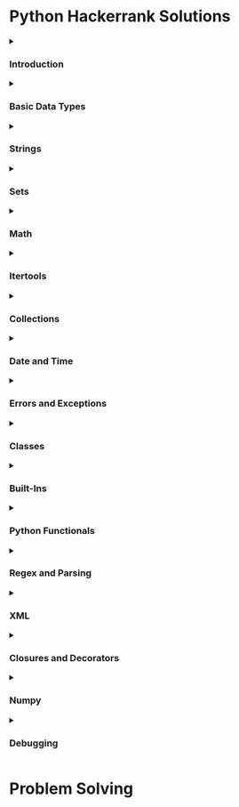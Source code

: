 # Python Hackerrank Solutions

<details><summary><h3>Introduction</h3></summary>
    
- [x] [Say "Hello, World!" With Python](https://github.com/Kevin-Lago/python-hackerrank-solutions/tree/main/src/introduction/say_hello_world_in_python)
- [x] [Python If-Else](https://github.com/Kevin-Lago/python-hackerrank-solutions/tree/main/src/introduction/python_if_else)
- [x] [Arithmetic Operators](https://github.com/Kevin-Lago/python-hackerrank-solutions/tree/main/src/introduction/arithmetic_operators)
- [x] [Python: Division](https://github.com/Kevin-Lago/python-hackerrank-solutions/tree/main/src/introduction/python_division)
- [x] [Loops](https://github.com/Kevin-Lago/python-hackerrank-solutions/tree/main/src/introduction/loops)
- [x] [Write a Function](https://github.com/Kevin-Lago/python-hackerrank-solutions/tree/main/src/introduction/write_a_function)
- [x] [Print Function](https://github.com/Kevin-Lago/python-hackerrank-solutions/tree/main/src/introduction/print_function)
</details>

<details><summary><h3>Basic Data Types</h3></summary>

- [x] [List Comprehensions](https://github.com/Kevin-Lago/python-hackerrank-solutions/tree/main/src/basic_data_types/list_comprehesions)
- [x] [Find the Runner-Up Score!](https://github.com/Kevin-Lago/python-hackerrank-solutions/tree/main/src/basic_data_types/find_the_runner_up_score)
- [x] [Nested Lists](https://github.com/Kevin-Lago/python-hackerrank-solutions/tree/main/src/basic_data_types/nested_lists)
- [x] [Finding the Percentage](https://github.com/Kevin-Lago/python-hackerrank-solutions/tree/main/src/basic_data_types/finding_the_percentage)
- [x] [Lists](https://github.com/Kevin-Lago/python-hackerrank-solutions/tree/main/src/basic_data_types/lists)
- [x] [Tuples](https://github.com/Kevin-Lago/python-hackerrank-solutions/tree/main/src/basic_data_types/tuples)
</details>

<details><summary><h3>Strings</h3></summary>

- [x] [sWAP cASE](https://github.com/Kevin-Lago/python-hackerrank-solutions/tree/main/src/strings/swap_case)
- [x] [String Split and Join](https://github.com/Kevin-Lago/python-hackerrank-solutions/tree/main/src/strings/string_split_and_join)
- [x] [What's Your Name](https://github.com/Kevin-Lago/python-hackerrank-solutions/tree/main/src/strings/whats_your_name)
- [x] [Mutations](https://github.com/Kevin-Lago/python-hackerrank-solutions/tree/main/src/strings/mutations)
- [x] [Find a String](https://github.com/Kevin-Lago/python-hackerrank-solutions/tree/main/src/strings/find_a_string)
- [x] [String Validators](https://github.com/Kevin-Lago/python-hackerrank-solutions/tree/main/src/strings/string_validators)
- [x] [Text Alignment](https://github.com/Kevin-Lago/python-hackerrank-solutions/tree/main/src/strings/text_alignment)
- [x] [Text Wrap](https://github.com/Kevin-Lago/python-hackerrank-solutions/tree/main/src/strings/text_wrap)
- [ ] [Designer Door Mat](https://github.com/Kevin-Lago/python-hackerrank-solutions/tree/main/src/strings/designer_door_mat)
- [ ] [Alphabet Rangoli](https://github.com/Kevin-Lago/python-hackerrank-solutions/tree/main/src/strings/alphabet_rangoli)
- [x] [Capitalize!](https://github.com/Kevin-Lago/python-hackerrank-solutions/tree/main/src/strings/capitalize)
- [x] [String Formatting](https://github.com/Kevin-Lago/python-hackerrank-solutions/tree/main/src/strings/string_formatting)
- [x] [The Minion Game](https://github.com/Kevin-Lago/python-hackerrank-solutions/tree/main/src/strings/the_minion_game)
- [ ] [Merge The Tools!](https://github.com/Kevin-Lago/python-hackerrank-solutions/tree/main/src/strings/merge_the_tools)
</details>

<details><summary><h3>Sets</h3></summary>

- [x] [Introduction to Sets](https://github.com/Kevin-Lago/python-hackerrank-solutions/tree/main/src/sets/introduction_to_sets)
- [x] [No Idea!](https://github.com/Kevin-Lago/python-hackerrank-solutions/tree/main/src/sets/no_idea)
- [x] [Symmetric Difference](https://github.com/Kevin-Lago/python-hackerrank-solutions/tree/main/src/sets/symmetric_difference)
- [x] [Set .add()](https://github.com/Kevin-Lago/python-hackerrank-solutions/tree/main/src/sets/set_add)
- [x] [Set .discard(), .remove() & .pop()](https://github.com/Kevin-Lago/python-hackerrank-solutions/tree/main/src/sets/set_discard_remove_and_pop)
- [x] [Set .union() Operation](https://github.com/Kevin-Lago/python-hackerrank-solutions/tree/main/src/sets/set_union_operation)
- [x] [Set .intersection() Operation](https://github.com/Kevin-Lago/python-hackerrank-solutions/tree/main/src/sets/set_intersection_operation)
- [x] [Set .difference() Operation](https://github.com/Kevin-Lago/python-hackerrank-solutions/tree/main/src/sets/set_difference_operation)
- [x] [Set .symmetric_difference() Operation](https://github.com/Kevin-Lago/python-hackerrank-solutions/tree/main/src/sets/set_symmetric_difference_operation)
- [x] [Set Mutations](https://github.com/Kevin-Lago/python-hackerrank-solutions/tree/main/src/sets/set_mutations)
- [x] [The Captain's Room](https://github.com/Kevin-Lago/python-hackerrank-solutions/tree/main/src/sets/the_captains_room)
- [x] [Check Subset](https://github.com/Kevin-Lago/python-hackerrank-solutions/tree/main/src/sets/check_subset)
- [x] [Check Strict Superset](https://github.com/Kevin-Lago/python-hackerrank-solutions/tree/main/src/sets/check_strict_superset)
</details>

<details><summary><h3>Math</h3></summary>

- [ ] [Polar Coordinates](https://github.com/Kevin-Lago/python-hackerrank-solutions/tree/main/src/math/polar_coordinates)
- [ ] [Find Angle MBC](https://github.com/Kevin-Lago/python-hackerrank-solutions/tree/main/src/math/find_angle_mbc)
- [ ] [Triangle Quest 2](https://github.com/Kevin-Lago/python-hackerrank-solutions/tree/main/src/math/triangle_quest_2)
- [ ] [Mod Divmod](https://github.com/Kevin-Lago/python-hackerrank-solutions/tree/main/src/math/mod_divmod)
- [ ] [Power - Mod Power](https://github.com/Kevin-Lago/python-hackerrank-solutions/tree/main/src/math/power_mod_power)
- [ ] [Integers Come In All Sizes](https://github.com/Kevin-Lago/python-hackerrank-solutions/tree/main/src/math/integers_come_in_all_sizes)
</details>

<details><summary><h3>Itertools</h3></summary>

- [x] [itertools.product()](https://github.com/Kevin-Lago/python-hackerrank-solutions/tree/main/src/itertools/itertools_product)
- [x] [itertools.permutations()](https://github.com/Kevin-Lago/python-hackerrank-solutions/tree/main/src/itertools/itertools_permutations)
- [x] [itertools.combinations()](https://github.com/Kevin-Lago/python-hackerrank-solutions/tree/main/src/itertools/itertools_combinations)
- [x] [itertools.combinations_with_replacement()](https://github.com/Kevin-Lago/python-hackerrank-solutions/tree/main/src/itertools/itertools_combinations_with_replacements)
- [x] [Compress the String!](https://github.com/Kevin-Lago/python-hackerrank-solutions/tree/main/src/itertools/compress_the_string)
- [ ] [Iterables and Iterators](https://github.com/Kevin-Lago/python-hackerrank-solutions/tree/main/src/itertools/iterables_and_iterators)
- [ ] [Maximize It!](https://github.com/Kevin-Lago/python-hackerrank-solutions/tree/main/src/itertools/maximize_it)
</details>

<details><summary><h3>Collections</h3></summary>

- [x] [collections.Counter()](https://github.com/Kevin-Lago/python-hackerrank-solutions/tree/main/src/collections/collections_counter)
- [x] [DefaultDict Tutorial](https://github.com/Kevin-Lago/python-hackerrank-solutions/tree/main/src/collections/defaultdict_tutorial)
- [x] [Collections.namedtuple()](https://github.com/Kevin-Lago/python-hackerrank-solutions/tree/main/src/collections/collections_namedtuple)
- [ ] [Collections.OrderedDict()](https://github.com/Kevin-Lago/python-hackerrank-solutions/tree/main/src/collections/collections_ordereddict)
- [ ] [Word Order](https://github.com/Kevin-Lago/python-hackerrank-solutions/tree/main/src/collections/word_order)
- [ ] [Collections.deque()](https://github.com/Kevin-Lago/python-hackerrank-solutions/tree/main/src/collections/collections_deque)
- [ ] [Company Logo](https://github.com/Kevin-Lago/python-hackerrank-solutions/tree/main/src/collections/company_logo)
- [ ] [Piling Up!](https://github.com/Kevin-Lago/python-hackerrank-solutions/tree/main/src/collections/piling_up)
</details>

<details><summary><h3>Date and Time</h3></summary>

- [x] [Calendar Module](https://github.com/Kevin-Lago/python-hackerrank-solutions/tree/main/src/date_and_time/calendar_module)
- [x] [Time Delta](https://github.com/Kevin-Lago/python-hackerrank-solutions/tree/main/src/date_and_time/time_delta)
</details>

<details><summary><h3>Errors and Exceptions</h3></summary>

- [x] [Exceptions](https://github.com/Kevin-Lago/python-hackerrank-solutions/tree/main/src/errors_and_exceptions/exceptions)
- [x] [Incorrect Regex](https://github.com/Kevin-Lago/python-hackerrank-solutions/tree/main/src/errors_and_exceptions/incorrect_regex)
</details>

<details><summary><h3>Classes</h3></summary>

- [ ] [Classes: Dealing With Complex Numbers](https://github.com/Kevin-Lago/python-hackerrank-solutions/tree/main/src/classes/classes_dealing_with_complex_numbers)
- [ ] [Class 2 - Find the Torsional Angle](https://github.com/Kevin-Lago/python-hackerrank-solutions/tree/main/src/classes/class_2_find_the_torsional_angle)
</details>

<details><summary><h3>Built-Ins</h3></summary>

- [x] [Zipped!](https://github.com/Kevin-Lago/python-hackerrank-solutions/tree/main/src/built_ins/zipped)
- [x] [Input()](https://github.com/Kevin-Lago/python-hackerrank-solutions/tree/main/src/built_ins/input)
- [x] [Python Evaluation](https://github.com/Kevin-Lago/python-hackerrank-solutions/tree/main/src/built_ins/python_evaluation)
- [x] [Athlete Sort](https://github.com/Kevin-Lago/python-hackerrank-solutions/tree/main/src/built_ins/athlete_sort)
- [ ] [Any or All](https://github.com/Kevin-Lago/python-hackerrank-solutions/tree/main/src/built_ins/any_or_all)
- [ ] [ginortS](https://github.com/Kevin-Lago/python-hackerrank-solutions/tree/main/src/built_ins/ginorts)
</details>

<details><summary><h3>Python Functionals</h3></summary>

- [ ] [Map and Lambda Function](https://github.com/Kevin-Lago/python-hackerrank-solutions/tree/main/src/python_functionals/map_and_lambda_function)
- [ ] [Validating Email Addresses With a Filter](https://github.com/Kevin-Lago/python-hackerrank-solutions/tree/main/src/python_functionals/validating_email_addresses_with_a_filter)
- [ ] [Reduce Function](https://github.com/Kevin-Lago/python-hackerrank-solutions/tree/main/src/python_functionals/reduce_function)
</details>

<details><summary><h3>Regex and Parsing</h3></summary>

- [ ] [Detect Floating Point Number](https://github.com/Kevin-Lago/python-hackerrank-solutions/tree/main/src/regex_and_parsing/detect_floating_point_number)
- [ ] [Re.split()](https://github.com/Kevin-Lago/python-hackerrank-solutions/tree/main/src/regex_and_parsing/re_split)
- [ ] [Group(), Groups() & GroupDict()](https://github.com/Kevin-Lago/python-hackerrank-solutions/tree/main/src/regex_and_parsing/group_groups_and_groupdict)
- [ ] [Re.findall() & Re.finditer()](https://github.com/Kevin-Lago/python-hackerrank-solutions/tree/main/src/regex_and_parsing/re_findall_and_re_finditer)
- [ ] [Re.start() & Re.end()](https://github.com/Kevin-Lago/python-hackerrank-solutions/tree/main/src/regex_and_parsing/re_start_and_re_end)
- [ ] [Regex Substitution](https://github.com/Kevin-Lago/python-hackerrank-solutions/tree/main/src/regex_and_parsing/regex_substitution)
- [ ] [Validating Roman Numerals](https://github.com/Kevin-Lago/python-hackerrank-solutions/tree/main/src/regex_and_parsing/validating_roman_numerals)
- [ ] [Validating phone numbers](https://github.com/Kevin-Lago/python-hackerrank-solutions/tree/main/src/regex_and_parsing/validating_phone_numbers)
- [ ] [Validating and Parsing Email Addresses](https://github.com/Kevin-Lago/python-hackerrank-solutions/tree/main/src/regex_and_parsing/validating_and_parsing_email_addresses)
- [ ] [Hex Color Code](https://github.com/Kevin-Lago/python-hackerrank-solutions/tree/main/src/regex_and_parsing/hex_color_code)
- [ ] [HTML Parser - Part 1](https://github.com/Kevin-Lago/python-hackerrank-solutions/tree/main/src/regex_and_parsing/html_parser_part_1)
- [ ] [HTML Parser - Part 2](https://github.com/Kevin-Lago/python-hackerrank-solutions/tree/main/src/regex_and_parsing/html_parser_part_2)
- [ ] [Detect HTML Tags, Attributes and Attribute Values](https://github.com/Kevin-Lago/python-hackerrank-solutions/tree/main/src/regex_and_parsing/detect_html_tags_attributes_and_attribute_values)
- [ ] [Validating UID](https://github.com/Kevin-Lago/python-hackerrank-solutions/tree/main/src/regex_and_parsing/validating_uid)
- [ ] [Validating Credit Card Numbers](https://github.com/Kevin-Lago/python-hackerrank-solutions/tree/main/src/regex_and_parsing/validating_credit_card_numbers)
- [ ] [Validating Postal Codes](https://github.com/Kevin-Lago/python-hackerrank-solutions/tree/main/src/regex_and_parsing/validating_postal_codes)
- [ ] [Matrix Script](https://github.com/Kevin-Lago/python-hackerrank-solutions/tree/main/src/regex_and_parsing/matrix_script)
</details>

<details><summary><h3>XML</h3></summary>

- [ ] [XML 1 - Find the Score](https://github.com/Kevin-Lago/python-hackerrank-solutions/tree/main/src/xml/xml_1_find_the_score)
- [ ] [XML2 - Find the Maximum Depth](https://github.com/Kevin-Lago/python-hackerrank-solutions/tree/main/src/xml/xml2_find_the_maximum_depth)
</details>

<details><summary><h3>Closures and Decorators</h3></summary>

- [ ] [Standardize Mobile Number Using Decorators](https://github.com/Kevin-Lago/python-hackerrank-solutions/tree/main/src/closures_and_decorators)
- [ ] [Decorators 2 - Name Directory](https://github.com/Kevin-Lago/python-hackerrank-solutions/tree/main/src/closures_and_decorators)
</details>

<details><summary><h3>Numpy</h3></summary>

- [x] [Arrays](https://github.com/Kevin-Lago/python-hackerrank-solutions/tree/main/src/numpy/arrays)
- [x] [Shape and Reshape](https://github.com/Kevin-Lago/python-hackerrank-solutions/tree/main/src/numpy/shape_and_reshape)
- [x] [Transpose and Flatten](https://github.com/Kevin-Lago/python-hackerrank-solutions/tree/main/src/numpy/transpose_and_flatten)
- [x] [Concatenate](https://github.com/Kevin-Lago/python-hackerrank-solutions/tree/main/src/numpy/concatenate)
- [x] [Zeroes and Ones](https://github.com/Kevin-Lago/python-hackerrank-solutions/tree/main/src/numpy/zeros_and_ones)
- [x] [Eye and Identity](https://github.com/Kevin-Lago/python-hackerrank-solutions/tree/main/src/numpy/eye_and_identity)
- [x] [Array Mathematics](https://github.com/Kevin-Lago/python-hackerrank-solutions/tree/main/src/numpy/array_mathematics)
- [x] [Floor, Ceil and Rint](https://github.com/Kevin-Lago/python-hackerrank-solutions/tree/main/src/numpy/floor_ceil_and_rint)
- [x] [Sum and Prod](https://github.com/Kevin-Lago/python-hackerrank-solutions/tree/main/src/numpy/sum_and_prod)
- [x] [Min and Max](https://github.com/Kevin-Lago/python-hackerrank-solutions/tree/main/src/numpy/min_and_max)
- [x] [Mean, Var, and Std](https://github.com/Kevin-Lago/python-hackerrank-solutions/tree/main/src/numpy/mean_var_and_std)
- [x] [Dot and Cross](https://github.com/Kevin-Lago/python-hackerrank-solutions/tree/main/src/numpy/dot_and_cross)
- [x] [Inner and Outer](https://github.com/Kevin-Lago/python-hackerrank-solutions/tree/main/src/numpy/inner_and_outer)
- [x] [Polynomials](https://github.com/Kevin-Lago/python-hackerrank-solutions/tree/main/src/numpy/polynomials)
- [x] [Linear Algebra](https://github.com/Kevin-Lago/python-hackerrank-solutions/tree/main/src/numpy/linear_algebra)
</details>

<details><summary><h3>Debugging</h3></summary>

- [x] [Words Score](https://github.com/Kevin-Lago/python-hackerrank-solutions/tree/main/src/debugging/words_score)
- [x] [Default Arguments](https://github.com/Kevin-Lago/python-hackerrank-solutions/tree/main/src/debugging/default_arguments)
</details>

# Problem Solving
